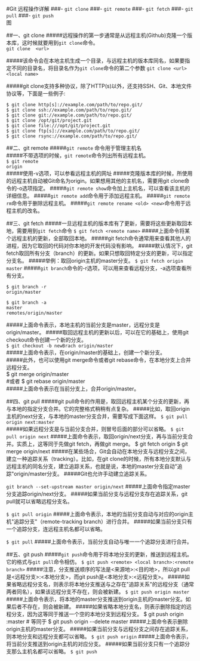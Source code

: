 #Git 远程操作详解
###- `git clone`
###- `git remote`
###- `git fetch`
###- `git pull`
###- `git push`  
图  

##一、git clone
#####远程操作的第一步通常是从远程主机(Github)克隆一个版本库，这时候就要用到`git clone`命令。  
`git clone  <url>`  

#####该命令会在本地主机生成一个目录，与远程主机的版本库同名，如果要指定不同的目录名，将目录名作为`git clone`命令的第二个参数
`git clone <url> <local name>`  

#####git clone支持多种协议，除了HTTP(s)以外，还支持SSH、Git、本地文件协议等，下面是一些例子:

`$ git clone http[s]://example.com/path/to/repo.git/`  
`$ git clone ssh://example.com/path/to/repo.git/`  
`$ git clone git://example.com/path/to/repo.git/`  
`$ git clone /opt/git/project.git`   
`$ git clone file:///opt/git/project.git`  
`$ git clone ftp[s]://example.com/path/to/repo.git/`  
`$ git clone rsync://example.com/path/to/repo.git/`

##二、git remote
#####`git remote` 命令用于管理主机名  
#####不带选项的时候，`git remote`命令列出所有远程主机。  
`$ git remote`  
`origin`  
#####使用-v选项，可以参看远程主机的网址
#####克隆版本库的时候，所使用的远程主机自动被Git命名为origin。如果想用其他的主机名，需要用git clone命令的-o选项指定。
#####`git remote show`命令加上主机名，可以查看该主机的详细信息。
#####`git remote add`命令用于添加远程主机。
#####`git remote rm`命令用于删除远程主机。
#####`git remote rename <old> <new>`命令用于远程主机的改名。

##三、git fetch
#####一旦远程主机的版本库有了更新，需要将这些更新取回本地，需要用到`git fetch`命令
`$ git fetch <remote name>`
#####上面命令将某个远程主机的更新，全部取回本地。
#####git fetch命令通常用来查看其他人的进程，因为它取回的代码对你本地的开发代码没有影响。
#####默认情况下，git fetch取回所有分支（branch）的更新。如果只想取回特定分支的更新，可以指定分支名。
#####举例：取回origin主机的master分支。
`$ git fetch origin master`
#####`git branch`命令的-r选项，可以用来查看远程分支，-a选项查看所有分支。

	$ git branch -r
	origin/master

	$ git branch -a
    master
    remotes/origin/master  
#####上面命令表示，本地主机的当前分支是master，远程分支是origin/master。
#####取回远程主机的更新以后，可以在它的基础上，使用git checkout命令创建一个新的分支。   
`$ git checkout -b newBrach origin/master`  
#####上面命令表示，在origin/master的基础上，创建一个新分支。  
#####此外，也可以使用git merge命令或者git rebase命令，在本地分支上合并远程分支。   
	$ git merge origin/master  
	#或者
	$ git rebase origin/master  
#####上面命令表示在当前分支上，合并origin/master。


##四、git pull
#####git pull命令的作用是，取回远程主机某个分支的更新，再与本地的指定分支合并。它的完整格式稍稍有点复杂。
#####比如，取回origin主机的next分支，与本地的master分支合并，需要写成下面这样。
`$ git pull origin next:master`  
#####如果远程分支是与当前分支合并，则冒号后面的部分可以省略。
`$ git pull origin next`
#####上面命令表示，取回origin/next分支，再与当前分支合并。实质上，这等同于先做git fetch，再做git merge。
	$ git fetch origin
    $ git merge origin/next
#####在某些场合，Git会自动在本地分支与远程分支之间，建立一种追踪关系（tracking）。比如，在git clone的时候，所有本地分支默认与远程主机的同名分支，建立追踪关系，也就是说，本地的master分支自动"追踪"origin/master分支。
#####Git也允许手动建立追踪关系。

`git branch --set-upstream master origin/next`
#####上面命令指定master分支追踪origin/next分支。
#####如果当前分支与远程分支存在追踪关系，git pull就可以省略远程分支名。

`$ git pull origin`
#####上面命令表示，本地的当前分支自动与对应的origin主机"追踪分支"（remote-tracking branch）进行合并。
#####如果当前分支只有一个追踪分支，连远程主机名都可以省略。

`$ git pull`
#####上面命令表示，当前分支自动与唯一一个追踪分支进行合并。

##五、git push
#####`git push`命令用于将本地分支的更新，推送到远程主机。它的格式与`git pull`命令相仿。
`$ git push <remote> <local branch>:<remote branch>`
#####注意，分支推送顺序的写法是<来源地>:<目的地>，所以git pull是<远程分支>:<本地分支>，而git push是<本地分支>:<远程分支>。
#####如果省略远程分支名，则表示将本地分支推送与之存在"追踪关系"的远程分支（通常两者同名），如果该远程分支不存在，则会被新建。
`$ git push origin master`
#####上面命令表示，将本地的master分支推送到origin主机的master分支。如果后者不存在，则会被新建。
#####如果省略本地分支名，则表示删除指定的远程分支，因为这等同于推送一个空的本地分支到远程分支。
	$ git push origin :master
	# 等同于
	$ git push origin --delete master
#####上面命令表示删除origin主机的master分支。
#####如果当前分支与远程分支之间存在追踪关系，则本地分支和远程分支都可以省略。
`$ git push origin`
#####上面命令表示，将当前分支推送到origin主机的对应分支。
#####如果当前分支只有一个追踪分支那么主机名都可以省略。
`$ git push`
